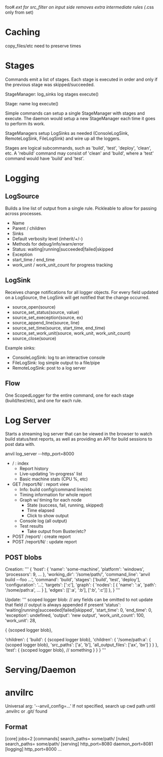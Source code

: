 foo#*.ext for src_filter on input side
  removes extra intermediate rules (*.css only from set)

Caching
==============================================================

copy_files/etc need to preserve times

Stages
==============================================================

Commands emit a list of stages. Each stage is executed in order and only if the previous stage was skipped/succeeded.

StageManager:
  log_sinks
  log
  stages
  execute()

Stage:
  name
  log
  execute()

Simple commands can setup a single StageManager with stages and execute. The daemon would setup a new StageManager each time it goes to perform its work.

StageManagers setup LogSinks as needed (ConsoleLogSink, RemoteLogSink, FileLogSink) and wire up all the loggers.

Stages are logical subcommands, such as 'build', 'test', 'deploy', 'clean', etc. A 'rebuild' command may consist of 'clean' and 'build', where a 'test' command would have 'build' and 'test'.

Logging
==============================================================

LogSource
--------------------

Builds a line list of output from a single rule. Pickleable to allow for passing across processes.

* Name
* Parent / children
* Sinks
* Default verbosity level (inherit/+/-)
* Methods for debug/info/warn/error
* Status: waiting|running|succeeded|failed|skipped
* Exception
* start_time / end_time
* work_unit / work_unit_count for progress tracking

LogSink
-----------

Receives change notifications for all logger objects. For every field updated on a LogSource, the LogSink will get notified that the change occurred.

* source_open(source)
* source_set_status(source, value)
* source_set_exeception(source, ex)
* source_append_line(source, line)
* source_set_time(source, start_time, end_time)
* source_set_work_unit(source, work_unit, work_unit_count)
* source_close(source)

Example sinks:
* ConsoleLogSink: log to an interactive console
* FileLogSink: log simple output to a file/pipe
* RemoteLogSink: post to a log server

Flow
----

One ScopedLogger for the entire command, one for each stage (build/test/etc), and one for each rule.

Log Server
==============================================================

Starts a streaming log server that can be viewed in the browser to watch build status/test reports, as well as providing an API for build sessions to post data with.

anvil log_server --http_port=8000

* / : index
  * Report history
  * Live-updating 'in-progress' list
  * Basic machine stats (CPU %, etc)
* GET /report/N/ : report view
  * Info: build config/command line/etc
  * Timing information for whole report
  * Graph w/ timing for each node
    * State (success, fail, running, skipped)
    * Time elapsed
    * Click to show output
  * Console log (all output)
  * Test results
    * Take output from Buster/etc?
* POST /report/ : create report
* POST /report/N/ : update report

POST blobs
----------

Creation:
'''
{
  'host': {
    'name': 'some-machine',
    'platform': 'windows',
    'processors': 9,
    ...
  },
  'working_dir': '/some/path/',
  'command_line': 'anvil build --foo ...',
  'command': 'build',
  'stages': ['build', 'test', 'deploy'],
  'configuration': '...',
  'targets': [':c'],
  'graph': {
    'nodes': [
      {
        'name': ':a',
        'path': '/some/path:a',
        ...
      }
    ],
    'edges': [[':a', ':b'], [':b', ':c']]
  },
}
'''

Update:
'''
scoped logger blob:
// any fields can be omitted to not update that field
// output is always appended if present
'status': 'waiting|running|succeeded|failed|skipped',
'start_time': 0,
'end_time': 0,
'exception': undefined,
'output': 'new output',
'work_unit_count': 100,
'work_unit': 28,

{
  {scoped logger blob},

  'children': {
    'build': {
      {scoped logger blob},
      'children': {
        '/some/path:a': {
          {scoped logger blob},
          'src_paths': ['a', 'b'],
          'all_output_files': ['ax', 'bx']
        }
      }
    },
    'test': {
      {scoped logger blob},
      // something
    }
  }
}
'''


Serving/Daemon
==============================================================


anvilrc
==============================================================

Universal arg: '--anvil_config=...'
If not specified, search up cwd path until .anvilrc or .git/ found

Format
------

[core]
jobs=2
[commands]
search_paths=
    some/path/
[rules]
search_paths=
    some/path/
[serving]
http_port=8080
daemon_port=8081
[logging]
http_port=8000
...
